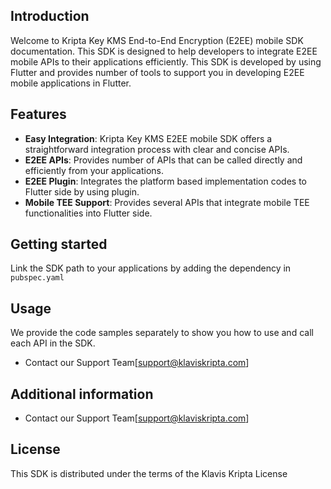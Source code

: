 <!--
This README describes the package. If you publish this package to pub.dev,
this README's contents appear on the landing page for your package.

For information about how to write a good package README, see the guide for
[writing package pages](https://dart.dev/guides/libraries/writing-package-pages).

For general information about developing packages, see the Dart guide for
[creating packages](https://dart.dev/guides/libraries/create-library-packages)
and the Flutter guide for
[developing packages and plugins](https://flutter.dev/developing-packages).
-->

## **Introduction**
Welcome to Kripta Key KMS End-to-End Encryption (E2EE) mobile SDK documentation. This SDK is designed to help developers to integrate E2EE mobile APIs to their applications efficiently. This SDK is developed by using Flutter and provides number of tools to support you in developing E2EE mobile applications in Flutter.

## **Features**

- **Easy Integration**: Kripta Key KMS E2EE mobile SDK offers a straightforward integration process with clear and concise APIs.
- **E2EE APIs**: Provides number of APIs that can be called directly and efficiently from your applications.
- **E2EE Plugin**: Integrates the platform based implementation codes to Flutter side by using plugin.
- **Mobile TEE Support**: Provides several APIs that integrate mobile TEE functionalities into Flutter side.    

## **Getting started**

Link the SDK path to your applications by adding the dependency in `pubspec.yaml`

## **Usage**

We provide the code samples separately to show you how to use and call each API in the SDK.
- Contact our Support Team[support@klaviskripta.com]

## **Additional information**

- Contact our Support Team[support@klaviskripta.com]

## **License**
 
This SDK is distributed under the terms of the Klavis Kripta License